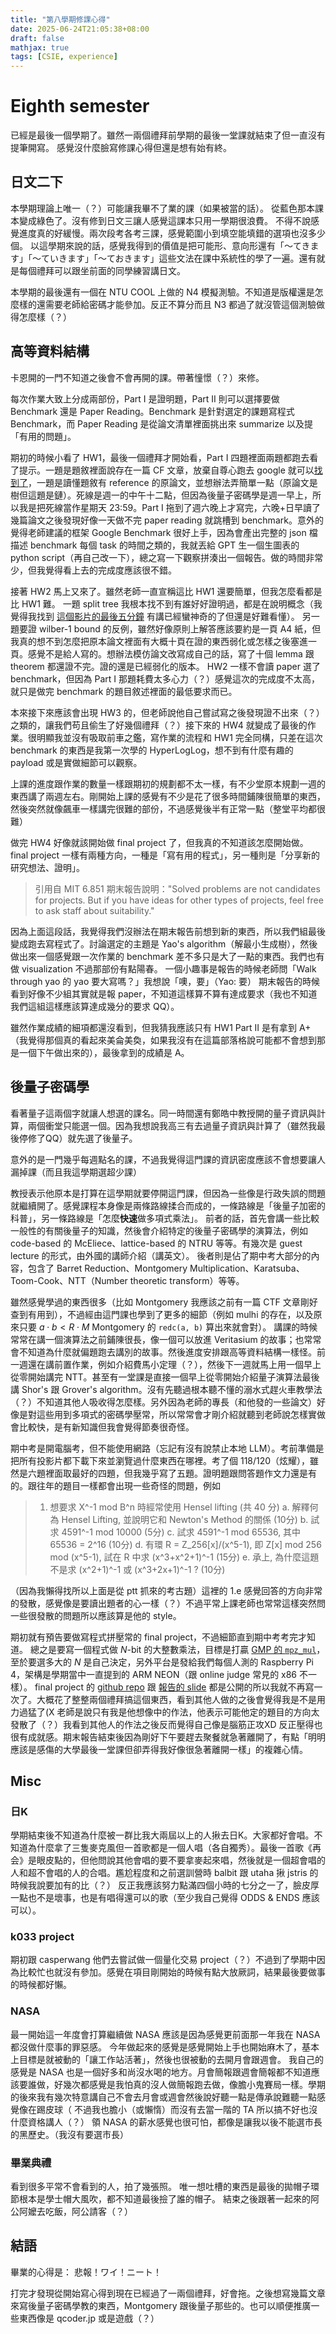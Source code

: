 ```yaml
---
title: "第八學期修課心得"
date: 2025-06-24T21:05:38+08:00
draft: false
mathjax: true
tags: [CSIE, experience]
---
```


# Eighth semester

已經是最後一個學期了。雖然一兩個禮拜前學期的最後一堂課就結束了但一直沒有提筆開寫。
感覺沒什麼臉寫修課心得但還是想有始有終。

## 日文二下
本學期理論上唯一（？）可能讓我畢不了業的課（如果被當的話）。
從藍色那本課本變成綠色了。沒有修到日文三讓人感覺這課本只用一學期很浪費。
不得不說感覺進度真的好緩慢。兩次段考各考三課，感覺範圍小到填空能填錯的選項也沒多少個。
以這學期來說的話，感覺我得到的價值是把可能形、意向形還有「〜てきます」「〜ていきます」「〜ておきます」這些文法在課中系統性的學了一遍。還有就是每個禮拜可以跟坐前面的同學練習講日文。

本學期的最後還有一個在 NTU COOL 上做的 N4 模擬測驗。不知道是版權還是怎麼樣的還需要老師給密碼才能參加。反正不算分而且 N3 都過了就沒管這個測驗做得怎麼樣（？）

## 高等資料結構

卡恩開的一門不知道之後會不會再開的課。帶著憧憬（？）來修。

每次作業大致上分成兩部份，Part I 是證明題，Part II 則可以選擇要做 Benchmark 還是 Paper Reading。Benchmark 是針對選定的課題寫程式 Benchmark，而 Paper Reading 是從論文清單裡面挑出來 summarize 以及提「有用的問題」。

期初的時候小看了 HW1，最後一個禮拜才開始看，Part I 四題裡面兩題都跑去看了提示。一題是題敘裡面說存在一篇 CF 文章，放棄自尊心跑去 google 就可以[找到了](https://codeforces.com/blog/entry/130521)，一題是讀懂題敘有 reference 的原論文，並想辦法弄簡單一點（原論文是樹但這題是鏈）。死線是週一的中午十二點，但因為後量子密碼學是週一早上，所以我是把死線當作星期天 23:59。Part I 拖到了週六晚上才寫完，六晚+日早讀了幾篇論文之後發現好像一天做不完 paper reading 就跳槽到 benchmark。意外的覺得老師建議的框架 Google Benchmark 很好上手，因為會產出完整的 json 檔描述 benchmark 每個 task 的時間之類的，我就丟給 GPT 生一個生圖表的 python script（再自己改一下），總之寫一下觀察拼湊出一個報告。做的時間非常少，但我覺得看上去的完成度應該很不錯。

接著 HW2 馬上又來了。雖然老師一直宣稱這比 HW1 還要簡單，但我怎麼看都是比 HW1 難。
一題 split tree 我根本找不到有誰好好證明過，都是在說明概念（我覺得我找到 [這個影片的最後五分鐘](https://courses.csail.mit.edu/6.851/spring21/lectures/L05.html?notes=11) 有講已經蠻神奇的了但還是好難看懂）。
另一題要證 wilber-1 bound 的反例，雖然好像原則上解答應該要約是一頁 A4 紙，但我真的想不到怎麼把原本論文裡面有大概十頁在證的東西弱化或怎樣之後塞進一頁。感覺不是給人寫的。想辦法模仿論文改寫成自己的話，寫了十個 lemma 跟 theorem 都還證不完。證的還是已經弱化的版本。
HW2 一樣不會讀 paper 選了 benchmark，但因為 Part I 那題耗費太多心力（？）感覺這次的完成度不太高，就只是做完 benchmark 的題目敘述裡面的最低要求而已。

本來接下來應該會出現 HW3 的，但老師說他自己嘗試寫之後發現證不出來（？）之類的，讓我們苟且偷生了好幾個禮拜（？）接下來的 HW4 就變成了最後的作業。很明顯我並沒有吸取前車之鑑，寫作業的流程和 HW1 完全同構，只差在這次 benchmark 的東西是我第一次學的 HyperLogLog，想不到有什麼有趣的 payload 或是實做細節可以觀察。

上課的進度跟作業的數量一樣跟期初的規劃都不太一樣，有不少堂原本規劃一週的東西講了兩週左右。剛開始上課的感覺有不少是花了很多時間鋪陳很簡單的東西，然後突然就像飆車一樣講完很難的部份，不過感覺後半有正常一點（整堂平均都很難）

做完 HW4 好像就該開始做 final project 了，但我真的不知道該怎麼開始做。
final project 一樣有兩種方向，一種是「寫有用的程式」，另一種則是「分享新的研究想法、證明」。
> 引用自 MIT 6.851 期末報告說明："Solved problems are not candidates for projects.  But if you have ideas for other types of projects, feel free to ask staff about suitability."

因為上面這段話，我覺得我們沒辦法在期末報告前想到新的東西，所以我們組最後變成跑去寫程式了。討論選定的主題是 Yao's algorithm（解最小生成樹），然後做出來一個感覺跟一次作業的 benchmark 差不多只是大了一點的東西。我們也有做 visualization 不過那部份有點陽春。
一個小趣事是報告的時候老師問「Walk through yao 的 yao 要大寫嗎？」我想說「噢，要」（Yao: 要）
期末報告的時候看到好像不少組其實就是報 paper，不知道這樣算不算有達成要求（我也不知道我們這組這樣應該算達成幾分的要求 QQ）。

雖然作業成績的細項都還沒看到，但我猜我應該只有 HW1 Part II 是有拿到 A+（我覺得那個真的看起來美侖美奐，如果我沒有在這篇部落格說可能都不會想到那是一個下午做出來的），最後拿到的成績是 A。

## 後量子密碼學

看著量子這兩個字就讓人想選的課名。同一時間還有鄭皓中教授開的量子資訊與計算，兩個衝堂只能選一個。因為我想說我高三有去過量子資訊與計算了（雖然我最後停修了QQ）就先選了後量子。

意外的是一門幾乎每週點名的課，不過我覺得這門課的資訊密度應該不會想要讓人漏掉課（而且我這學期選超少課）

教授表示他原本是打算在這學期就要停開這門課，但因為一些像是行政失誤的問題就繼續開了。感覺課程本身像是兩條路線揉合而成的，一條路線是「後量子加密的科普」，另一條路線是「怎麼**快速**做多項式乘法」。
前者的話，首先會講一些比較一般性的有關後量子的知識，然後會介紹特定的後量子密碼學的演算法，例如 code-based 的 McEliece、lattice-based 的 NTRU 等等。有幾次是 guest lecture 的形式，由外國的講師介紹（講英文）。
後者則是佔了期中考大部分的內容，包含了 Barret Reduction、Montgomery Multiplication、Karatsuba、Toom-Cook、NTT（Number theoretic transform）等等。

雖然感覺學過的東西很多（比如 Montgomery 我應該之前有一篇 CTF 文章剛好查到有用到），不過經由這門課也學到了更多的細節（例如 mulhi 的存在，以及原來只要 $a\cdot b < R \cdot M$ Montgomery 的 `redc(a, b)` 算出來就會對）。
講課的時候常常在講一個演算法之前鋪陳很長，像一個可以放進 Veritasium 的故事；也常常會不知道為什麼就偏題跑去講別的故事。然後進度安排跟高等資料結構一樣怪。前一週還在講前置作業，例如介紹費馬小定理（？），然後下一週就馬上用一個早上從零開始講完 NTT。甚至有一堂課是直接一個早上從零開始介紹量子演算法最後講 Shor's 跟 Grover's algorithm。沒有先聽過根本聽不懂的溺水式趕火車教學法（？）不知道其他人吸收得怎麼樣。另外因為老師的專長（和他發的一些論文）好像是對這些用到多項式的密碼學壓常，所以常常會才剛介紹就聽到老師說怎樣實做會比較快，是有新知識但我會覺得節奏很奇怪。

期中考是開電腦考，但不能使用網路（忘記有沒有說禁止本地 LLM）。考前準備是把所有投影片都下載下來並瀏覽過什麼東西在哪裡。考了個 118/120（炫耀），雖然是六題裡面取最好的四題，但我幾乎寫了五題。證明題跟問答題作文力還是有的。跟往年的題目一樣都會出現一些奇怪的問題，例如
> 1. 想要求 X^-1 mod B^n 時經常使用 Hensel lifting (共 40 分)
>    a. 解釋何為 Hensel Lifting, 並說明它和 Newton's Method 的關係 (10分)
>    b. 試求 4591^-1 mod 10000 (5分)
>    c. 試求 4591^-1 mod 65536, 其中 65536 = 2^16 (10分)
>    d. 有環 R = Z_256[x]/(x^5-1), 即 Z[x] mod 256 mod (x^5-1),
>       試在 R 中求 (x^3+x^2+1)^-1 (15分)
>    e. 承上, 為什麼這題不是求 (x^2+1)^-1 或 (x^3+2x+1)^-1 ? (10分)

（因為我懶得找所以上面是從 ptt 抓來的考古題）這裡的 1.e 感覺回答的方向非常的發散，感覺像是要讀出題者的心一樣（？）不過平常上課老師也常常這樣突然問一些很發散的問題所以應該算是他的 style。

期初就有預告要做寫程式拼壓常的 final project，不過細節直到期中考考完才知道。
總之是要寫一個程式做 $N$-bit 的大整數乘法，目標是打贏 [GMP 的 `mpz_mul`](https://gmplib.org/manual/Integer-Arithmetic)，至於要選多大的 $N$ 是自己決定，另外平台是發給我們每個人測的 Raspberry Pi 4，架構是學期當中一直提到的 ARM NEON（跟 online judge 常見的 x86 不一樣）。
final project 的 [github repo](https://github.com/OmeletWithoutEgg/big-integer-mul) 跟 [報告的 slide](https://hackmd.io/@omeletwithoutegg/Sk4SEXmQgl#/) 都是公開的所以我就不再寫一次了。大概花了整整兩個禮拜搞這個東西，看到其他人做的之後會覺得我是不是用力過猛了(X
老師是說只有我是他想像中的作法，他表示可能他定的題目的方向太發散了（？）我看到其他人的作法之後反而覺得自己像是腦筋正攻XD 反正壓得也很有成就感。期末報告結束後因為剛好下午要趕去聚餐就急著離開了，有點「明明應該是感傷的大學最後一堂課但卻弄得我好像很急著離開一樣」的複雜心情。

## Misc

### 日K
學期結束後不知道為什麼被一群比我大兩屆以上的人揪去日K。大家都好會唱。不知道為什麼拿了三隻麥克風但一首歌都是一個人唱（各自獨秀）。最後一首歌《再会》是眼皮點的，但他問說其他會唱的要不要拿麥起來唱，然後就是一個超會唱的人和超不會唱的人的合唱。尷尬程度和之前選訓營時 balbit 跟 utaha 揪 jstris 的時候我說要加有的比（？）
反正我應該努力點滿四個小時的七分之一了，臉皮厚一點也不是壞事，也是有唱得還可以的歌（至少我自己覺得 ODDS & ENDS 應該可以）。

### k033 project
期初跟 casperwang 他們去嘗試做一個量化交易 project（？）不過到了學期中因為比較忙也就沒有參加。感覺在項目剛開始的時候有點大放厥詞，結果最後要做事的時候都好懶。

### NASA
最一開始這一年度會打算繼續做 NASA 應該是因為感覺更前面那一年我在 NASA 都沒做什麼事的罪惡感。
今年做起來的感覺是感覺開始上手也開始麻木了，基本上目標是就被動的「讓工作站活著」，然後也很被動的去開月會跟週會。
我自己的感覺是 NASA 也是一個好多和尚沒水喝的地方。月會簡報跟週會簡報都不知道應該要誰做，好幾次都感覺是我怕真的沒人做簡報跑去做，像膽小鬼賽局一樣。學期的後來我有幾次特意講自己不會去月會或週會然後說好聽一點是傳承說難聽一點感覺像在踢皮球（
不過我也膽小（或懶惰）而沒有去當一階的 TA 所以搞不好也沒什麼資格講人（？）
領 NASA 的薪水感覺也很可怕，都像是讓我以後不能選市長的黑歷史。（我沒有要選市長）

### 畢業典禮
看到很多平常不會看到的人，拍了幾張照。
唯一想吐槽的東西是最後的拋帽子環節根本是學士帽大風吹，都不知道最後撿了誰的帽子。
結束之後跟著一起來的阿公阿嬤去吃飯，阿公請客（？）

## 結語
畢業的心得是：
悲報！ワイ！ニート！

打完才發現從開始寫心得到現在已經過了一兩個禮拜，好會拖。之後想寫幾篇文章來寫後量子密碼學教的東西，Montgomery 跟後量子那些的。也可以順便推廣一些東西像是 qcoder.jp 或是遊戲（？）
